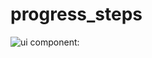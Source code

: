 # progress_steps
![ui component:](https://github.com/[philippmossier]/[progress_steps]/origin/[master]/progress_steps.png?raw=true)
